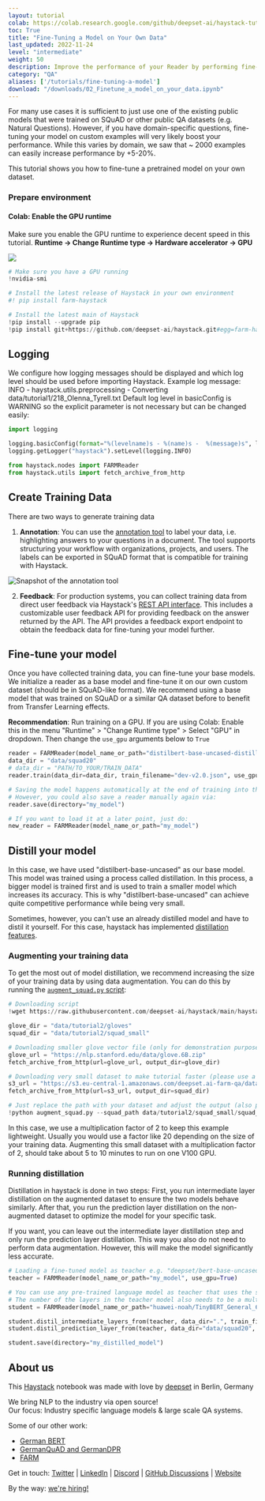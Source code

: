 ```yaml
---
layout: tutorial
colab: https://colab.research.google.com/github/deepset-ai/haystack-tutorials/blob/main/tutorials/02_Finetune_a_model_on_your_data.ipynb
toc: True
title: "Fine-Tuning a Model on Your Own Data"
last_updated: 2022-11-24
level: "intermediate"
weight: 50
description: Improve the performance of your Reader by performing fine-tuning.
category: "QA"
aliases: ['/tutorials/fine-tuning-a-model']
download: "/downloads/02_Finetune_a_model_on_your_data.ipynb"
---
```

    


For many use cases it is sufficient to just use one of the existing public models that were trained on SQuAD or other public QA datasets (e.g. Natural Questions).
However, if you have domain-specific questions, fine-tuning your model on custom examples will very likely boost your performance.
While this varies by domain, we saw that ~ 2000 examples can easily increase performance by +5-20%.

This tutorial shows you how to fine-tune a pretrained model on your own dataset.

### Prepare environment

#### Colab: Enable the GPU runtime
Make sure you enable the GPU runtime to experience decent speed in this tutorial.
**Runtime -> Change Runtime type -> Hardware accelerator -> GPU**

<img src="https://raw.githubusercontent.com/deepset-ai/haystack/main/docs/img/colab_gpu_runtime.jpg">


```python
# Make sure you have a GPU running
!nvidia-smi
```


```python
# Install the latest release of Haystack in your own environment
#! pip install farm-haystack

# Install the latest main of Haystack
!pip install --upgrade pip
!pip install git+https://github.com/deepset-ai/haystack.git#egg=farm-haystack[colab]
```

## Logging

We configure how logging messages should be displayed and which log level should be used before importing Haystack.
Example log message:
INFO - haystack.utils.preprocessing -  Converting data/tutorial1/218_Olenna_Tyrell.txt
Default log level in basicConfig is WARNING so the explicit parameter is not necessary but can be changed easily:


```python
import logging

logging.basicConfig(format="%(levelname)s - %(name)s -  %(message)s", level=logging.WARNING)
logging.getLogger("haystack").setLevel(logging.INFO)
```


```python
from haystack.nodes import FARMReader
from haystack.utils import fetch_archive_from_http
```


## Create Training Data

There are two ways to generate training data

1. **Annotation**: You can use the [annotation tool](https://haystack.deepset.ai/guides/annotation) to label your data, i.e. highlighting answers to your questions in a document. The tool supports structuring your workflow with organizations, projects, and users. The labels can be exported in SQuAD format that is compatible for training with Haystack.

![Snapshot of the annotation tool](https://raw.githubusercontent.com/deepset-ai/haystack/main/docs/img/annotation_tool.png)

2. **Feedback**: For production systems, you can collect training data from direct user feedback via Haystack's [REST API interface](https://github.com/deepset-ai/haystack#rest-api). This includes a customizable user feedback API for providing feedback on the answer returned by the API. The API provides a feedback export endpoint to obtain the feedback data for fine-tuning your model further.


## Fine-tune your model

Once you have collected training data, you can fine-tune your base models.
We initialize a reader as a base model and fine-tune it on our own custom dataset (should be in SQuAD-like format).
We recommend using a base model that was trained on SQuAD or a similar QA dataset before to benefit from Transfer Learning effects.

**Recommendation**: Run training on a GPU.
If you are using Colab: Enable this in the menu "Runtime" > "Change Runtime type" > Select "GPU" in dropdown.
Then change the `use_gpu` arguments below to `True`


```python
reader = FARMReader(model_name_or_path="distilbert-base-uncased-distilled-squad", use_gpu=True)
data_dir = "data/squad20"
# data_dir = "PATH/TO_YOUR/TRAIN_DATA"
reader.train(data_dir=data_dir, train_filename="dev-v2.0.json", use_gpu=True, n_epochs=1, save_dir="my_model")
```


```python
# Saving the model happens automatically at the end of training into the `save_dir` you specified
# However, you could also save a reader manually again via:
reader.save(directory="my_model")
```


```python
# If you want to load it at a later point, just do:
new_reader = FARMReader(model_name_or_path="my_model")
```

## Distill your model
In this case, we have used "distilbert-base-uncased" as our base model. This model was trained using a process called distillation. In this process, a bigger model is trained first and is used to train a smaller model which increases its accuracy. This is why "distilbert-base-uncased" can achieve quite competitive performance while being very small.

Sometimes, however, you can't use an already distilled model and have to distil it yourself. For this case, haystack has implemented [distillation features](https://haystack.deepset.ai/guides/model-distillation).

### Augmenting your training data
To get the most out of model distillation, we recommend increasing the size of your training data by using data augmentation. You can do this by running the [`augment_squad.py` script](https://github.com/deepset-ai/haystack/blob/main/haystack/utils/augment_squad.py):


```python
# Downloading script
!wget https://raw.githubusercontent.com/deepset-ai/haystack/main/haystack/utils/augment_squad.py

glove_dir = "data/tutorial2/gloves"
squad_dir = "data/tutorial2/squad_small"

# Downloading smaller glove vector file (only for demonstration purposes)
glove_url = "https://nlp.stanford.edu/data/glove.6B.zip"
fetch_archive_from_http(url=glove_url, output_dir=glove_dir)

# Downloading very small dataset to make tutorial faster (please use a bigger dataset for real use cases)
s3_url = "https://s3.eu-central-1.amazonaws.com/deepset.ai-farm-qa/datasets/documents/squad_small.json.zip"
fetch_archive_from_http(url=s3_url, output_dir=squad_dir)

# Just replace the path with your dataset and adjust the output (also please remove glove path to use bigger glove vector file)
!python augment_squad.py --squad_path data/tutorial2/squad_small/squad_small.json --output_path augmented_dataset.json --multiplication_factor 2 --glove_path data/tutorial2/gloves/glove.6B.300d.txt
```

In this case, we use a multiplication factor of 2 to keep this example lightweight. Usually you would use a factor like 20 depending on the size of your training data. Augmenting this small dataset with a multiplication factor of 2, should take about 5 to 10 minutes to run on one V100 GPU.

### Running distillation
Distillation in haystack is done in two steps: First, you run intermediate layer distillation on the augmented dataset to ensure the two models behave similarly. After that, you run the prediction layer distillation on the non-augmented dataset to optimize the model for your specific task.

If you want, you can leave out the intermediate layer distillation step and only run the prediction layer distillation. This way you also do not need to perform data augmentation. However, this will make the model significantly less accurate.


```python
# Loading a fine-tuned model as teacher e.g. "deepset/​bert-​base-​uncased-​squad2"
teacher = FARMReader(model_name_or_path="my_model", use_gpu=True)

# You can use any pre-trained language model as teacher that uses the same tokenizer as the teacher model.
# The number of the layers in the teacher model also needs to be a multiple of the number of the layers in the student.
student = FARMReader(model_name_or_path="huawei-noah/TinyBERT_General_6L_768D", use_gpu=True)

student.distil_intermediate_layers_from(teacher, data_dir=".", train_filename="augmented_dataset.json", use_gpu=True)
student.distil_prediction_layer_from(teacher, data_dir="data/squad20", train_filename="dev-v2.0.json", use_gpu=True)

student.save(directory="my_distilled_model")
```

## About us

This [Haystack](https://github.com/deepset-ai/haystack/) notebook was made with love by [deepset](https://deepset.ai/) in Berlin, Germany

We bring NLP to the industry via open source!  
Our focus: Industry specific language models & large scale QA systems.  
  
Some of our other work: 
- [German BERT](https://deepset.ai/german-bert)
- [GermanQuAD and GermanDPR](https://deepset.ai/germanquad)
- [FARM](https://github.com/deepset-ai/FARM)

Get in touch:
[Twitter](https://twitter.com/deepset_ai) | [LinkedIn](https://www.linkedin.com/company/deepset-ai/) | [Discord](https://haystack.deepset.ai/community/join) | [GitHub Discussions](https://github.com/deepset-ai/haystack/discussions) | [Website](https://deepset.ai)

By the way: [we're hiring!](https://www.deepset.ai/jobs)
